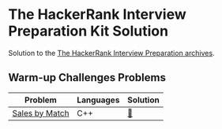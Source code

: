 # The HackerRank Interview Preparation Kit Solution
Solution to the [The HackerRank Interview Preparation archives](https://www.hackerrank.com/interview/interview-preparation-kit).

## Warm-up Challenges Problems
| Problem | Languages | Solution |
| - | - | - |
|[Sales by Match](https://www.hackerrank.com/challenges/sock-merchant/problem?h_l=interview&isFullScreen=false&playlist_slugs%5B%5D=interview-preparation-kit&playlist_slugs%5B%5D=warmup)| C++ | [:link:](https://github.com/tox480/Hackerrank-Interview-Prepation-Kit-Solution/blob/main/src/Sales%20by%20Match/main.cpp) |
